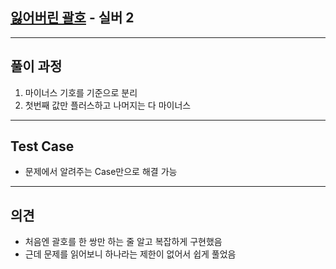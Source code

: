 ## [잃어버린 괄호](https://www.acmicpc.net/problem/1541) - 실버 2

---

## 풀이 과정
1. 마이너스 기호를 기준으로 분리
2. 첫번째 값만 플러스하고 나머지는 다 마이너스
---

## Test Case
- 문제에서 알려주는 Case만으로 해결 가능

---

## 의견
- 처음엔 괄호를 한 쌍만 하는 줄 알고 복잡하게 구현했음
- 근데 문제를 읽어보니 하나라는 제한이 없어서 쉽게 풀었음